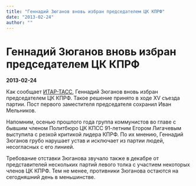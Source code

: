 ```yaml
---
title: "Геннадий Зюганов вновь избран председателем ЦК КПРФ"
date: "2013-02-24"
author: ""
---
```


# Геннадий Зюганов вновь избран председателем ЦК КПРФ

**2013-02-24** 

Как сообщает [ИТАР-ТАСС](http://www.itar-tass.com/), Геннадий Зюганов вновь избран председателем ЦК КПРФ. Такое решение принято в ходе ХV съезда партии. Пост первого заместителя председателя сохранил Иван Мельников.

Напомним, осенью прошлого года группа коммунистов во главе с бывшим членом Политбюро ЦК КПСС 91-летним Егором Лигачевым выступила с резкой критикой лидера КПРФ. По их мнению, Геннадий Зюганов грубо нарушает устав и исключает из партии людей, несогласных с его линией.

Требование отставки Зюганова звучало также в декабре от представителей нескольких партий левого толка с участием некоторых членов ЦК КПРФ. Тем не менее, противники Зюганова остаются на сегодняшний день в меньшинстве.